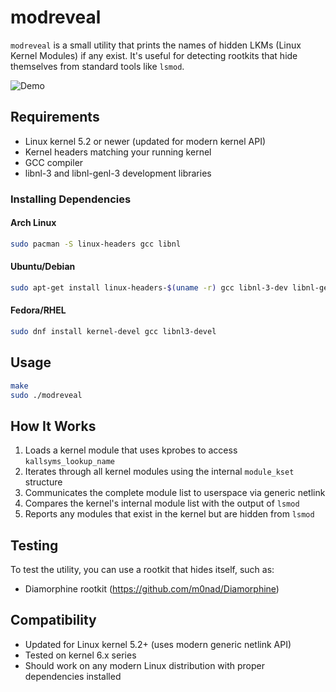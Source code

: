 # modreveal

`modreveal` is a small utility that prints the names of hidden LKMs (Linux Kernel Modules) if any exist. It's useful for detecting rootkits that hide themselves from standard tools like `lsmod`.

![Demo](https://github.com/h2337/file-hosting/blob/59be44dca2845a68c210e61ec2733d20ddfad63f/modreveal.gif?raw=true)

## Requirements

- Linux kernel 5.2 or newer (updated for modern kernel API)
- Kernel headers matching your running kernel
- GCC compiler
- libnl-3 and libnl-genl-3 development libraries

### Installing Dependencies

#### Arch Linux
```bash
sudo pacman -S linux-headers gcc libnl
```

#### Ubuntu/Debian
```bash
sudo apt-get install linux-headers-$(uname -r) gcc libnl-3-dev libnl-genl-3-dev
```

#### Fedora/RHEL
```bash
sudo dnf install kernel-devel gcc libnl3-devel
```

## Usage

```bash
make
sudo ./modreveal
```

## How It Works

1. Loads a kernel module that uses kprobes to access `kallsyms_lookup_name`
2. Iterates through all kernel modules using the internal `module_kset` structure
3. Communicates the complete module list to userspace via generic netlink
4. Compares the kernel's internal module list with the output of `lsmod`
5. Reports any modules that exist in the kernel but are hidden from `lsmod`

## Testing

To test the utility, you can use a rootkit that hides itself, such as:
- Diamorphine rootkit (https://github.com/m0nad/Diamorphine)

## Compatibility

- Updated for Linux kernel 5.2+ (uses modern generic netlink API)
- Tested on kernel 6.x series
- Should work on any modern Linux distribution with proper dependencies installed
